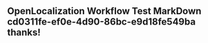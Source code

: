 <properties
ms.topic="hero-topic"
ms.test1="hero-topic"
ms.test2="test"/>

## OpenLocalization Workflow Test MarkDown cd0311fe-ef0e-4d90-86bc-e9d18fe549ba thanks!
